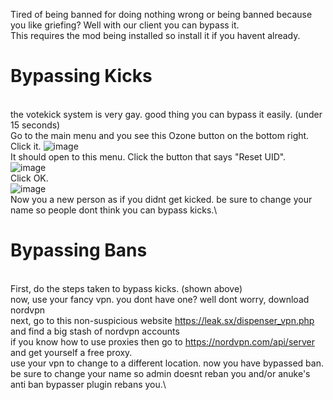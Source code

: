 Tired of being banned for doing nothing wrong or being banned because you like griefing? Well with our client you can
bypass it.\
This requires the mod being installed so install it if you havent already.

# Bypassing Kicks

\
the votekick system is very gay. good thing you can bypass it easily. (under 15 seconds)\
Go to the main menu and you see this Ozone button on the bottom right. Click it.
![image](https://user-images.githubusercontent.com/46597698/110269976-c8f7c080-7fff-11eb-9b02-35c5ef972683.png)\
It should open to this menu. Click the button that says "Reset UID".\
![image](https://user-images.githubusercontent.com/46597698/110270001-da40cd00-7fff-11eb-8b01-371eb987461e.png)\
Click OK.\
![image](https://user-images.githubusercontent.com/46597698/110270040-ecbb0680-7fff-11eb-83c0-18d547a70224.png)\
Now you a new person as if you didnt get kicked. be sure to change your name so people dont think you can bypass kicks.\

# Bypassing Bans

\
First, do the steps taken to bypass kicks. (shown above)\
now, use your fancy vpn. you dont have one? well dont worry, download nordvpn\
next, go to this non-suspicious website https://leak.sx/dispenser_vpn.php and find a big stash of nordvpn accounts\
if you know how to use proxies then go to https://nordvpn.com/api/server and get yourself a free proxy.\
use your vpn to change to a different location. now you have bypassed ban.\
be sure to change your name so admin doesnt reban you and/or anuke's anti ban bypasser plugin rebans you.\
